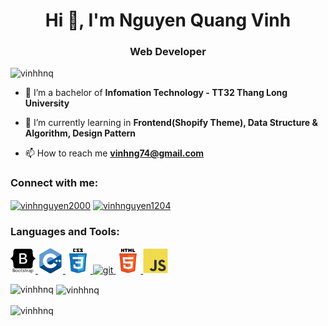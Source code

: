<h1 align="center">Hi 👋, I'm Nguyen Quang Vinh</h1>
<h3 align="center">Web Developer</h3>

<p align="left"> <img src="https://komarev.com/ghpvc/?username=vinhhnq&label=Profile%20views&color=0e75b6&style=flat" alt="vinhhnq" /> </p>

- 🔭 I’m a bachelor of **Infomation Technology - TT32 Thang Long University**

- 🌱 I’m currently learning in **Frontend(Shopify Theme), Data Structure & Algorithm, Design Pattern**

- 📫 How to reach me **vinhng74@gmail.com**

<h3 align="left">Connect with me:</h3>
<p align="left">
<a href="https://linkedin.com/in/vinhnguyen2000" target="blank"><img align="center" src="https://raw.githubusercontent.com/rahuldkjain/github-profile-readme-generator/master/src/images/icons/Social/linked-in-alt.svg" alt="vinhnguyen2000" height="30" width="40" /></a>
<a href="https://fb.com/vinhnguyen1204" target="blank"><img align="center" src="https://raw.githubusercontent.com/rahuldkjain/github-profile-readme-generator/master/src/images/icons/Social/facebook.svg" alt="vinhnguyen1204" height="30" width="40" /></a>
</p>

<h3 align="left">Languages and Tools:</h3>
<p align="left"> 
  <a href="https://getbootstrap.com" target="_blank" rel="noreferrer"> 
    <img src="https://raw.githubusercontent.com/devicons/devicon/master/icons/bootstrap/bootstrap-plain-wordmark.svg" alt="bootstrap"       width="40" height="40"/> 
  </a> 
  <a href="https://www.w3schools.com/cpp/" target="_blank" rel="noreferrer"> 
    <img src="https://raw.githubusercontent.com/devicons/devicon/master/icons/cplusplus/cplusplus-original.svg" alt="cplusplus"             width="40" height="40"/>
  </a> 
  <a href="https://www.w3schools.com/css/" target="_blank" rel="noreferrer"> 
    <img src="https://raw.githubusercontent.com/devicons/devicon/master/icons/css3/css3-original-wordmark.svg" alt="css3" width="40"        height="40"/> 
  </a> 
  <a href="https://git-scm.com/" target="_blank" rel="noreferrer"> 
    <img src="https://www.vectorlogo.zone/logos/git-scm/git-scm-icon.svg" alt="git" width="40" height="40"/> 
  </a> 
  <a href="https://www.w3.org/html/" target="_blank" rel="noreferrer">
    <img src="https://raw.githubusercontent.com/devicons/devicon/master/icons/html5/html5-original-wordmark.svg" alt="html5" width="40"     height="40"/> 
  </a> 
  <a href="https://developer.mozilla.org/en-US/docs/Web/JavaScript" target="_blank" rel="noreferrer"> 
    <img src="https://raw.githubusercontent.com/devicons/devicon/master/icons/javascript/javascript-original.svg" alt="javascript"          width="40" height="40"/> 
  </a>
  
<p><img align="left" src="https://github-readme-stats.vercel.app/api/top-langs?username=vinhhnq&show_icons=true&locale=en&layout=compact" alt="vinhhnq" /></p>

<p>&nbsp;<img align="center" src="https://github-readme-stats.vercel.app/api?username=vinhhnq&show_icons=true&locale=en" alt="vinhhnq" /></p>

<p><img align="center" src="https://github-readme-streak-stats.herokuapp.com/?user=vinhhnq&" alt="vinhhnq" /></p>
